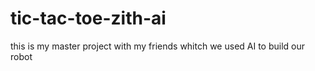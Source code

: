 # tic-tac-toe-zith-ai
this is my master project with my friends whitch we used AI to build our robot 
